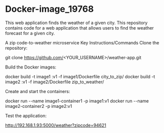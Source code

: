 # Docker-image_19768
This web application finds the weather of a given city. 
This repository contains code for a web application that allows users to find the weather forecast for a given city. 

A zip code-to-weather microservice
Key Instructions/Commands
Clone the repository:

git clone https://github.com/<YOUR_USERNAME>/weather-app.git

Build the Docker images:

docker build -t image1 :v1 -f image1/Dockerfile city_to_zip/
docker build -t image2 :v1 -f image2/Dockerfile zip_to_weather/

Create and start the containers:

docker run --name image1-container1 -p image1:v1
docker run --name image2-container2 -p image2:v1

Test the application:

http://192.168.1.93:5000/weather?zipcode=94621

